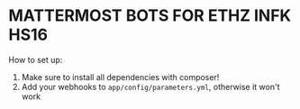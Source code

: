 MATTERMOST BOTS FOR ETHZ INFK HS16
==

How to set up:
1. Make sure to install all dependencies with composer!
2. Add your webhooks to `app/config/parameters.yml`, otherwise it won't work
